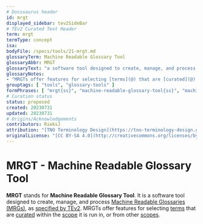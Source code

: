 ```yaml
---
# Docusaurus header
id: mrgt
displayed_sidebar: tev2SideBar
# TEv2 Curated Text Header
term: mrgt
termType: concept
isa:
bodyFile: /specs/tools/21-mrgt.md
glossaryTerm: Machine Readable Glossary Tool
glossaryAbbr: MRGT
glossaryText: "a software tool designed to create, manage, and process [Machine Readable Glossaries (MRGs)](@), as [specified by TEv2](mrgt@)."
glossaryNotes: 
- "MRGTs offer features for selecting [terms](@) that are [curated](@) within the [scope](@) it is run in, or from other [scopes](@)."
grouptags: [ "tools", "glossary-tools" ]
formPhrases: [ "mrgt{ss}", "machine-readable-glossary-tool{ss}", "machine-readable-glossary-tool{ss}-mrgt{ss}", "mrgt{ss}-machine-readable-glossary-tool{ss}" ]
# Curation status
status: proposed
created: 20230731
updated: 20230731
# Origins/Acknowledgements
contributors: RieksJ
attribution: "[TNO Terminology Design](https://tno-terminology-design.github.io/tev2-specifications/docs)"
originalLicense: "[CC BY-SA 4.0](http://creativecommons.org/licenses/by-sa/4.0/?ref=chooser-v1)"
---
```


# MRGT - Machine Readable Glossary Tool

**MRGT** stands for **Machine Readable Glossary Tool**. It is a software tool designed to create, manage, and process [Machine Readable Glossaries (MRGs)](@), as [specified by TEv2](mrgt@). MRGTs offer features for selecting [terms](@) that are [curated](@) within the [scope](@) it is run in, or from other [scopes](@).
